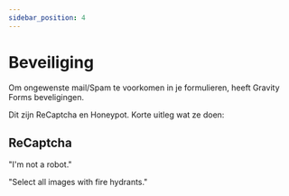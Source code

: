 ```yaml
---
sidebar_position: 4
---
```


# Beveiliging

Om ongewenste mail/Spam te voorkomen in je formulieren, heeft Gravity Forms beveligingen.

Dit zijn ReCaptcha en Honeypot. Korte uitleg wat ze doen:

## ReCaptcha

"I'm not a robot."

"Select all images with fire hydrants."